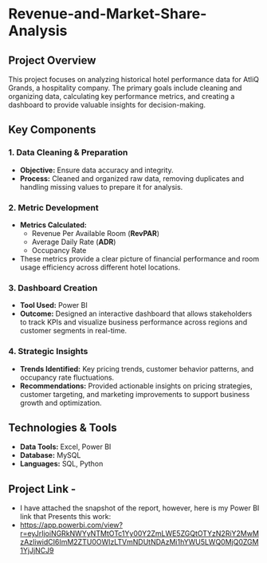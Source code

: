# Revenue-and-Market-Share-Analysis

## Project Overview

This project focuses on analyzing historical hotel performance data for AtliQ Grands, a hospitality company. The primary goals include cleaning and organizing data, calculating key performance metrics, and creating a dashboard to provide valuable insights for decision-making.

## Key Components

### 1. Data Cleaning & Preparation
- **Objective:** Ensure data accuracy and integrity.
- **Process:** Cleaned and organized raw data, removing duplicates and handling missing values to prepare it for analysis.

### 2. Metric Development
- **Metrics Calculated:**
  - Revenue Per Available Room (**RevPAR**)
  - Average Daily Rate (**ADR**)
  - Occupancy Rate
- These metrics provide a clear picture of financial performance and room usage efficiency across different hotel locations.

### 3. Dashboard Creation
- **Tool Used:** Power BI
- **Outcome:** Designed an interactive dashboard that allows stakeholders to track KPIs and visualize business performance across regions and customer segments in real-time.

### 4. Strategic Insights
- **Trends Identified:** Key pricing trends, customer behavior patterns, and occupancy rate fluctuations.
- **Recommendations:** Provided actionable insights on pricing strategies, customer targeting, and marketing improvements to support business growth and optimization.

## Technologies & Tools
- **Data Tools:** Excel, Power BI
- **Database:** MySQL
- **Languages:** SQL, Python
  
## Project Link - 
- I have attached the snapshot of the report, however, here is my Power BI link that Presents this work:
- https://app.powerbi.com/view?r=eyJrIjoiNGRkNWYyNTMtOTc1Yy00Y2ZmLWE5ZGQtOTYzN2RiY2MwMzAzIiwidCI6ImM2ZTU0OWIzLTVmNDUtNDAzMi1hYWU5LWQ0MjQ0ZGM1YjJjNCJ9
